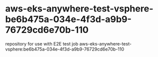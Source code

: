 # aws-eks-anywhere-test-vsphere-be6b475a-034e-4f3d-a9b9-76729cd6e70b-110
repository for use with E2E test job aws-eks-anywhere-test-vsphere:be6b475a-034e-4f3d-a9b9-76729cd6e70b-110
